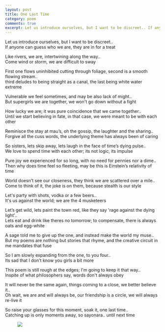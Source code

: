 ```yaml
---
layout: post
title: One Last Time
category: poem
comments: true
excerpt: Let us introduce ourselves, but I want to be discreet.. If anyone can guess who we are, they are in for a treat
---
```



Let us introduce ourselves, but I want to be discreet..  
If anyone can guess who we are, they are in for a treat 


Like rivers, we are, intertwining along the way..  
Come wind or storm, we are difficult to sway


First one flows uninhibited cutting through foliage, second is a smooth flowing stream..  
third deludes to being straight as a canal, the last being white water extreme


Vulnerable we feel sometimes, and may be also lack of might..   
But supergirls we are together, we won't go down without a fight 


How lucky we are; it was pure coincidence that we came together..  
Until we start believing in fate, in that case, we were meant to be with each other


Reminisce the stay at mau’s, oh the gossip, the laughter and the sharing..  
Forgive all the cuss words, the underlying theme has always been of caring


So sisters, lets skip away, lets laugh in the face of time’s dying pulse..  
We love to spend time with each other; its not logic, its impulse


Pure joy we experienced for so long, with no need for pennies nor a dime..   
Then why does time feel so fleeting, may be this is Einstein’s relativity of time 


World doesn't see our closeness, they think we are scattered over a mile..  
Come to think of it, the joke is on them, because stealth is our style 


Let's party with shots, vodka or a few beers..  
It's us against the world; we are the 4 musketeers 


Let’s get wild, lets paint the town red, like they say 'rage against the dying light'..   
Lets eat and drink like theres no tomorrow; to compensate, there is always oats and egg-white


A sage told me to give up the one, and instead make the world my muse..  
But my poems are nothing but stories that rhyme, and the creative circuit in me mandates that fuse 


So I am slowly expanding from the one, to you four..   
Its sad that I don't know you girls a bit more 


This poem is still rough at the edges; I'm going to keep it that way..    
Inspite of what philosophers say, words don't always obey 


It will never be the same again, things coming to a close, we better believe it..   
Oh wait, we are and will always be, our friendship is a circle, we will always re-live it


So raise your glasses for this moment, soak it, one last time..   
Catching up is only moments away, so sayonara.. until next time


<figure>
    <a href="{{ site.url }}/images/poem-one-last-time.jpg"><img src="{{ site.url }}/images/poem-one-last-time.jpg"></a>
</figure>

